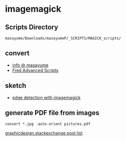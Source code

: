 # imagemagick

## Scripts Directory
```
masayume/Downloads/masayumeP/_SCRIPTS/MAGICK_scripts/
```

## convert

- [info @ masayume](https://www.masayume.it/blog/content/imagemagick)
- [Fred Advanced Scripts](http://www.fmwconcepts.com/imagemagick/sharpedge/index.php)

## sketch
- [edge detection with imagemagick](https://blog.jiayu.co/2019/05/edge-detection-with-imagemagick/)

## generate PDF file from images
```
convert *.jpg -auto-orient pictures.pdf
```


[graphicdesign.stackexchange post list](https://graphicdesign.stackexchange.com/search?q=imagemagick)

